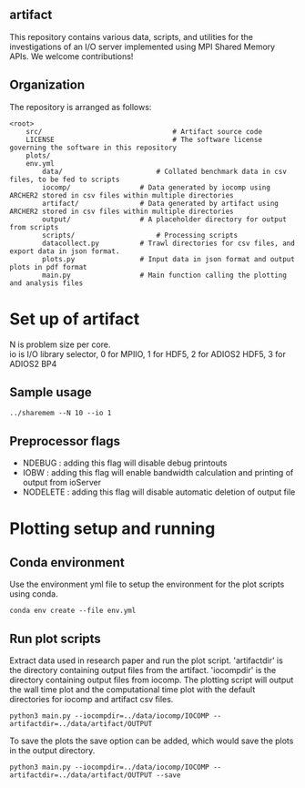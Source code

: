 artifact
---------

This repository contains various data, scripts, and utilities for the investigations of an I/O server implemented using MPI Shared Memory APIs. 
We welcome contributions!

## Organization ##
The repository is arranged as follows:

    <root>
        src/                        		# Artifact source code 
        LICENSE                     		# The software license governing the software in this repository
        plots/
		env.yml 	
        	data/                   	# Collated benchmark data in csv files, to be fed to scripts
			iocomp/             	# Data generated by iocomp using ARCHER2 stored in csv files within multiple directories 
			artifact/           	# Data generated by artifact using ARCHER2 stored in csv files within multiple directories
			output/                 # A placeholder directory for output from scripts
        	scripts/                	# Processing scripts
			datacollect.py      	# Trawl directories for csv files, and export data in json format. 
			plots.py            	# Input data in json format and output plots in pdf format  
			main.py             	# Main function calling the plotting and analysis files  

# Set up of artifact
N is problem size per core.   
io is I/O library selector, 0 for MPIIO, 1 for HDF5, 2 for ADIOS2 HDF5, 3 for ADIOS2 BP4
## Sample usage 
	../sharemem --N 10 --io 1 
## Preprocessor flags 
- NDEBUG : adding this flag will disable debug printouts 
- IOBW : adding this flag will enable bandwidth calculation and printing of
	output from ioServer 
- NODELETE : adding this flag will disable automatic deletion of output file 

# Plotting setup and running 
## Conda environment 
Use the environment yml file to setup the environment for the plot scripts using conda.

	conda env create --file env.yml 

## Run plot scripts 
Extract data used in research paper and run the plot script.
'artifactdir' is the directory containing output files from the artifact.
'iocompdir' is the directory containing output files from iocomp.
The plotting script will output the wall time plot and the computational time plot with the default directories for iocomp and artifact csv files. 

	python3 main.py --iocompdir=../data/iocomp/IOCOMP --artifactdir=../data/artifact/OUTPUT	

To save the plots the save option can be added, which would save the plots in the output directory.  

	python3 main.py --iocompdir=../data/iocomp/IOCOMP --artifactdir=../data/artifact/OUTPUT --save 	
